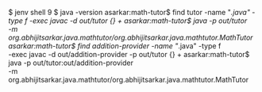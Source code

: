 
$ jenv shell 9
$ java -version
asarkar:math-tutor$ find tutor -name "*.java" -type f -exec javac -d out/tutor {} +
asarkar:math-tutor$ java -p out/tutor \
  -m org.abhijitsarkar.java.mathtutor/org.abhijitsarkar.java.mathtutor.MathTutor
asarkar:math-tutor$ find addition-provider -name "*.java" -type f \
  -exec javac -d out/addition-provider -p out/tutor {} +
asarkar:math-tutor$ java -p out/tutor:out/addition-provider \
  -m org.abhijitsarkar.java.mathtutor/org.abhijitsarkar.java.mathtutor.MathTutor
```
